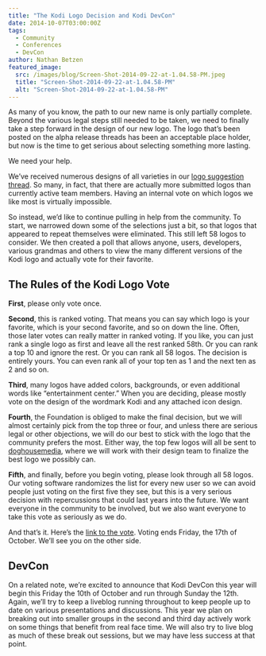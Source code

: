 ```yaml
---
title: "The Kodi Logo Decision and Kodi DevCon"
date: 2014-10-07T03:00:00Z
tags:
  - Community
  - Conferences
  - DevCon
author: Nathan Betzen
featured_image:
  src: /images/blog/Screen-Shot-2014-09-22-at-1.04.58-PM.jpeg
  title: "Screen-Shot-2014-09-22-at-1.04.58-PM"
  alt: "Screen-Shot-2014-09-22-at-1.04.58-PM"
---
```


As many of you know, the path to our new name is only partially complete. Beyond the various legal steps still needed to be taken, we need to finally take a step forward in the design of our new logo. The logo that’s been posted on the alpha release threads has been an acceptable place holder, but now is the time to get serious about selecting something more lasting.

We need your help.

We’ve received numerous designs of all varieties in our [logo suggestion thread](https://forum.kodi.tv/showthread.php?tid=201272 "Kodi Logo Suggestion Thread"). So many, in fact, that there are actually more submitted logos than currently active team members. Having an internal vote on which logos we like most is virtually impossible.

So instead, we’d like to continue pulling in help from the community. To start, we narrowed down some of the selections just a bit, so that logos that appeared to repeat themselves were eliminated. This still left 58 logos to consider. We then created a poll that allows anyone, users, developers, various grandmas and others to view the many different versions of the Kodi logo and actually vote for their favorite.

## The Rules of the Kodi Logo Vote

**First**, please only vote once.

**Second**, this is ranked voting. That means you can say which logo is your favorite, which is your second favorite, and so on down the line. Often, those later votes can really matter in ranked voting. If you like, you can just rank a single logo as first and leave all the rest ranked 58th. Or you can rank a top 10 and ignore the rest. Or you can rank all 58 logos. The decision is entirely yours. You can even rank all of your top ten as 1 and the next ten as 2 and so on.

**Third**, many logos have added colors, backgrounds, or even additional words like “entertainment center.” When you are deciding, please mostly vote on the design of the wordmark Kodi and any attached icon design.

**Fourth**, the Foundation is obliged to make the final decision, but we will almost certainly pick from the top three or four, and unless there are serious legal or other objections, we will do our best to stick with the logo that the community prefers the most. Either way, the top few logos will all be sent to [doghousemedia](https://doghouse.agency/ "doghousemedia"), where we will work with their design team to finalize the best logo we possibly can.

**Fifth**, and finally, before you begin voting, please look through all 58 logos. Our voting software randomizes the list for every new user so we can avoid people just voting on the first five they see, but this is a very serious decision with repercussions that could last years into the future. We want everyone in the community to be involved, but we also want everyone to take this vote as seriously as we do.

And that’s it. Here’s the [link to the vote](http://civs.cs.cornell.edu/cgi-bin/vote.pl?id=E_debb84ea290101a4&akey=ecb409951f0d05ae "Kodi Logo Vote"). Voting ends Friday, the 17th of October. We’ll see you on the other side.

## DevCon

On a related note, we’re excited to announce that Kodi DevCon this year will begin this Friday the 10th of October and run through Sunday the 12th. Again, we’ll try to keep a liveblog running throughout to keep people up to date on various presentations and discussions. This year we plan on breaking out into smaller groups in the second and third day actively work on some things that benefit from real face time. We will also try to live blog as much of these break out sessions, but we may have less success at that point.
